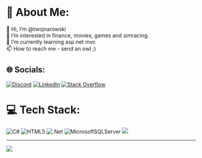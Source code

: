 # 💫 About Me:
👋 Hi, I’m @twojnarowski <br>
👀 I’m interested in finance, movies, games and simracing. <br>
🌱 I’m currently learning asp.net mvc <br>
📫 How to reach me - send an owl ;) <br>

## 🌐 Socials:
[![Discord](https://img.shields.io/badge/Discord-%237289DA.svg?logo=discord&logoColor=white)](htttps://discord.gg/https://discord.gg/GsMrtum7Yd) [![LinkedIn](https://img.shields.io/badge/LinkedIn-%230077B5.svg?logo=linkedin&logoColor=white)](https://linkedin.com/in/wojnarowskit) [![Stack Overflow](https://img.shields.io/badge/-Stackoverflow-FE7A16?logo=stack-overflow&logoColor=white)](https://stackoverflow.com/users/11532275) 

# 💻 Tech Stack:
![C#](https://img.shields.io/badge/c%23-%23239120.svg?style=for-the-badge&logo=c-sharp&logoColor=white) ![HTML5](https://img.shields.io/badge/html5-%23E34F26.svg?style=for-the-badge&logo=html5&logoColor=white) ![.Net](https://img.shields.io/badge/.NET-5C2D91?style=for-the-badge&logo=.net&logoColor=white) ![MicrosoftSQLServer](https://img.shields.io/badge/Microsoft%20SQL%20Sever-CC2927?style=for-the-badge&logo=microsoft%20sql%20server&logoColor=white)
![](https://github-readme-stats.vercel.app/api/top-langs/?username=twojnarowski&theme=dark&hide_border=false&include_all_commits=false&count_private=false&layout=compact)

---
[![](https://visitcount.itsvg.in/api?id=twojnarowski&icon=5&color=12)](https://visitcount.itsvg.in)

<!-- Proudly created with GPRM ( https://gprm.itsvg.in ) -->
